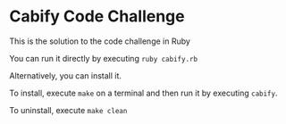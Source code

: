 # Cabify Code Challenge

This is the solution to the code challenge in Ruby

You can run it directly by executing ```ruby cabify.rb```

Alternatively, you can install it.

To install, execute ```make``` on a terminal and then run it by executing ```cabify```.

To uninstall, execute ```make clean```
